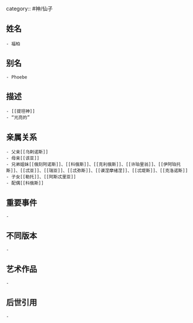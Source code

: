 category:: #神/仙子
## 姓名
	- 福柏
## 别名
	- Phoebe
## 描述
	- [[提坦神]]
	- “光亮的”
## 亲属关系
	- 父亲[[乌剌诺斯]]
	- 母亲[[该亚]]
	- 兄弟姐妹[[俄刻阿诺斯]]、[[科俄斯]]、[[克利俄斯]]、[[许珀里翁]]、[[伊阿珀托斯]]、[[忒亚]]、[[瑞亚]]、[[忒弥斯]]、[[谟涅摩绪涅]]、[[忒堤斯]]、[[克洛诺斯]]
	- 子女[[勒托]]、[[阿斯忒里亚]]
	- 配偶[[科俄斯]]
## 重要事件
	-
## 不同版本
	-
## 艺术作品
	-
## 后世引用
	-
